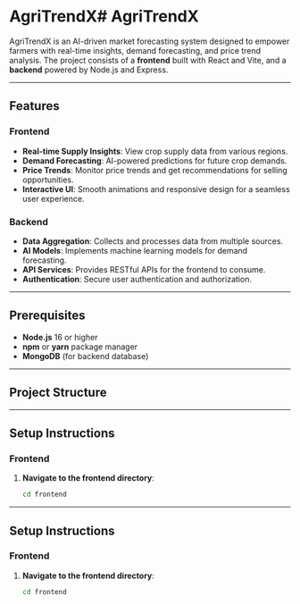 # AgriTrendX# AgriTrendX

AgriTrendX is an AI-driven market forecasting system designed to empower farmers with real-time insights, demand forecasting, and price trend analysis. The project consists of a **frontend** built with React and Vite, and a **backend** powered by Node.js and Express.

---

## Features

### Frontend
- **Real-time Supply Insights**: View crop supply data from various regions.
- **Demand Forecasting**: AI-powered predictions for future crop demands.
- **Price Trends**: Monitor price trends and get recommendations for selling opportunities.
- **Interactive UI**: Smooth animations and responsive design for a seamless user experience.

### Backend
- **Data Aggregation**: Collects and processes data from multiple sources.
- **AI Models**: Implements machine learning models for demand forecasting.
- **API Services**: Provides RESTful APIs for the frontend to consume.
- **Authentication**: Secure user authentication and authorization.

---

## Prerequisites

- **Node.js** 16 or higher
- **npm** or **yarn** package manager
- **MongoDB** (for backend database)

---

## Project Structure



---

## Setup Instructions

### Frontend

1. **Navigate to the frontend directory**:
   ```bash
   cd frontend
---

## Setup Instructions

### Frontend

1. **Navigate to the frontend directory**:
   ```bash
   cd frontend